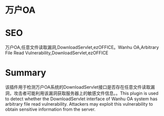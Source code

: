 # 万户OA
# SEO
万户OA,任意文件读取漏洞,DownloadServlet,ezOFFICE。Wanhu OA,Arbitrary File Read Vulnerability,DownloadServlet,ezOFFICE
# Summary
该插件用于检测万户OA系统的DownloadServlet接口是否存在任意文件读取漏洞，攻击者可能利用该漏洞获取服务器上的敏感文件信息。。This plugin is used to detect whether the DownloadServlet interface of Wanhu OA system has arbitrary file read vulnerability. Attackers may exploit this vulnerability to obtain sensitive information from the server.
